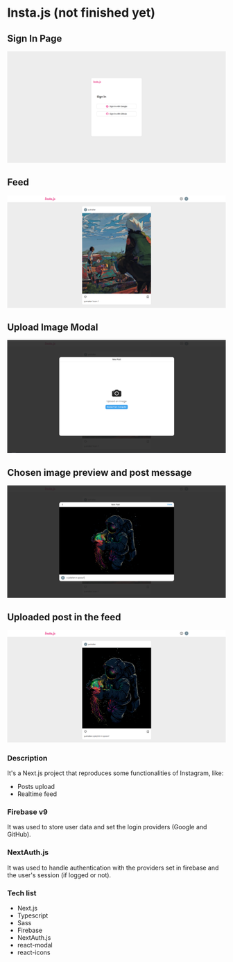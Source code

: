 # Insta.js (not finished yet)

## Sign In Page
<img src='screenshots/01.PNG'>

## Feed
<img src='screenshots/02.PNG'>

## Upload Image Modal
<img src='screenshots/03.PNG'>

## Chosen image preview and post message
<img src='screenshots/04.PNG'>

## Uploaded post in the feed
<img src='screenshots/05.PNG'>

### Description
It's a Next.js project that reproduces some functionalities of Instagram, like:
* Posts upload
* Realtime feed

### Firebase v9
It was used to store user data and set the login providers (Google and GitHub).

### NextAuth.js
It was used to handle authentication with the providers set in firebase and the user's session (if logged or not).

### Tech list
* Next.js
* Typescript
* Sass
* Firebase
* NextAuth.js
* react-modal
* react-icons
